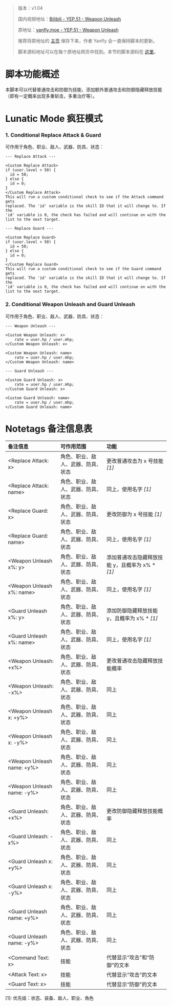 > 版本：v1.04
>
> 国内视频地址：[Bilibili - YEP.51 - Weapon Unleash](https://www.bilibili.com/video/av3174787/#page=56)
>
> 原地址：[yanfly.moe - YEP.51 - Weapon Unleash](http://yanfly.moe/2015/12/26/yep-51-weapon-unleash/)
> 
> 推荐将原地址的 [主页](http://yanfly.moe/yep/) 保存下来，作者 Yanfly 会一直保持脚本的更新。
> 
> 脚本源码地址可以在每个原地址网页中找到。本节的脚本源码在 [这里](https://www.dropbox.com/s/ewa0kirpljqp516/YEP_WeaponUnleash.js?dl=0)。

# 脚本功能概述

本脚本可以代替普通攻击和防御为技能，添加额外普通攻击和防御隐藏释放技能（即有一定概率出现多重斩击，多重治疗等）。

# Lunatic Mode 疯狂模式

### 1. Conditional Replace Attack & Guard

可作用于角色、职业、敌人、武器、防具、状态：
```
--- Replace Attack ---

<Custom Replace Attack>
if (user.level > 50) {
  id = 50;
} else {
  id = 0;
}
</Custom Replace Attack>
This will run a custom conditional check to see if the Attack command gets
replaced. The 'id' variable is the skill ID that it will change to. If the
'id' variable is 0, the check has failed and will continue on with the
list to the next target.

--- Replace Guard ---

<Custom Replace Guard>
if (user.level > 50) {
  id = 50;
} else {
  id = 0;
}
</Custom Replace Guard>
This will run a custom conditional check to see if the Guard command gets
replaced. The 'id' variable is the skill ID that it will change to. If the
'id' variable is 0, the check has failed and will continue on with the
list to the next target.
```

### 2. Conditional Weapon Unleash and Guard Unleash

可作用于角色、职业、敌人、武器、防具、状态：
```
--- Weapon Unleash ---

<Custom Weapon Unleash: x>
    rate = user.hp / user.mhp;
</Custom Weapon Unleash: x>

<Custom Weapon Unleash: name>
    rate = user.hp / user.mhp;
</Custom Weapon Unleash: name>

--- Guard Unleash ---

<Custom Guard Unleash: x>
    rate = user.hp / user.mhp;
</Custom Guard Unleash: x>

<Custom Guard Unleash: name>
    rate = user.hp / user.mhp;
</Custom Guard Unleash: name>
```


# Notetags 备注信息表

备注信息|可作用范围|功能
:-|:-|:-
&lt;Replace Attack: x>|角色、职业、敌人、武器、防具、状态|更改普通攻击为 x 号技能 *[1]*
&lt;Replace Attack: name>|角色、职业、敌人、武器、防具、状态|同上，使用名字 *[1]*
&lt;Replace Guard: x>|角色、职业、敌人、武器、防具、状态|更改防御为 x 号技能 *[1]*
&lt;Replace Guard: name>|角色、职业、敌人、武器、防具、状态|同上，使用名字 *[1]*
&lt;Weapon Unleash x%: y>|角色、职业、敌人、武器、防具、状态|添加普通攻击隐藏释放技能 y，且概率为 x% * *[1]*
&lt;Weapon Unleash x%: name>|角色、职业、敌人、武器、防具、状态|同上，使用名字 *[1]*
&lt;Guard Unleash x%: y>|角色、职业、敌人、武器、防具、状态|添加防御隐藏释放技能 y，且概率为 x% * *[1]*
&lt;Guard Unleash x%: name>|角色、职业、敌人、武器、防具、状态|同上，使用名字 *[1]*
&lt;Weapon Unleash: +x%>|角色、职业、敌人、武器、防具、状态|更改普通攻击隐藏释放技能概率
&lt;Weapon Unleash: -x%>|角色、职业、敌人、武器、防具、状态|同上
&lt;Weapon Unleash x: +y%>|角色、职业、敌人、武器、防具、状态|同上
&lt;Weapon Unleash x: -y%>|角色、职业、敌人、武器、防具、状态|同上
&lt;Weapon Unleash name: +y%>|角色、职业、敌人、武器、防具、状态|同上
&lt;Weapon Unleash name: -y%>|角色、职业、敌人、武器、防具、状态|同上
&lt;Guard Unleash: +x%>|角色、职业、敌人、武器、防具、状态|更改防御隐藏释放技能概率
&lt;Guard Unleash: -x%>|角色、职业、敌人、武器、防具、状态|同上
&lt;Guard Unleash x: +y%>|角色、职业、敌人、武器、防具、状态|同上
&lt;Guard Unleash x: -y%>|角色、职业、敌人、武器、防具、状态|同上
&lt;Guard Unleash name: +y%>|角色、职业、敌人、武器、防具、状态|同上
&lt;Guard Unleash name: -y%>|角色、职业、敌人、武器、防具、状态|同上
&lt;Command Text: x>|技能|代替显示“攻击”和“防御”的文本
&lt;Attack Text: x>|技能|代替显示“攻击”的文本
&lt;Guard Text: x>|技能|代替显示“防御”的文本

\[1]: 优先级：状态、装备、敌人、职业、角色

